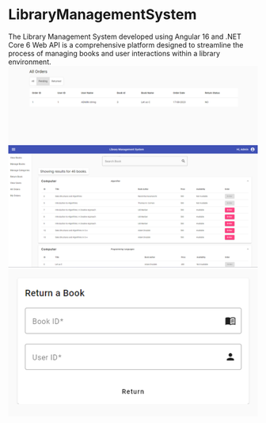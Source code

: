 # LibraryManagementSystem
The Library Management System developed using Angular 16 and .NET Core 6 Web API is a comprehensive platform designed to streamline the process of managing books and user interactions within a library environment. 
![](VIEW1.png)
![](VIEW2.png)
![](VIEW3.png)
